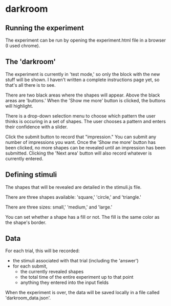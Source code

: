 # darkroom

## Running the experiment
The experiment can be run by opening the experiment.html file in a browser (I used chrome).

## The 'darkroom'
The experiment is currently in 'test mode,' so only the block with the new stuff will be shown.  I haven't written a complete instructions page yet, so that's all there is to see.

There are two black areas where the shapes will appear.  Above the black areas are 'buttons.'  When the 'Show me more' button is clicked, the buttons will highlight.

There is a drop-down selection menu to choose which pattern the user thinks is occuring in a set of shapes.  The user chooses a pattern and enters their confidence with a slider.

Click the submit button to record that "impression."
You can submit any number of impressions you want.  Once the 'Show me more' button has been clicked, no more shapes can be revealed until an impression has been submitted.
Clicking the 'Next area' button will also record whatever is currently entered.

## Defining stimuli
The shapes that will be revealed are detailed in the stimuli.js file.

There are three shapes available: 'square,' 'circle,' and 'triangle.'

There are three sizes: small,' 'medium,' and 'large.'

You can set whether a shape has a fill or not.  The fill is the same color as the shape's border.

## Data
For each trial, this will be recorded:
- the stimuli associated with that trial (including the 'answer')
- for each submit,
	- the currently revealed shapes
	- the total time of the entire experiment up to that point
	- anything they entered into the input fields

When the experiment is over, the data will be saved locally in a file called 'darkroom_data.json'.